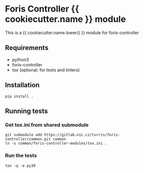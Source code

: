 # Foris Controller {{ cookiecutter.name }} module

This is a {{ cookiecutter.name.lower() }} module for foris-controller

## Requirements

- python3
- foris-controller
- tox (optional; for tests and linters)

## Installation

```
pip install .
```

## Running tests

### Get tox.ini from shared submodule

```
git submodule add https://gitlab.nic.cz/turris/foris-controller/common.git common
ln -s common/foris-controller-modules/tox.ini .
```

### Run the tests

```
tox -q -e py39
```
